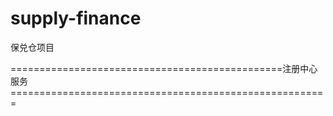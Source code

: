 # supply-finance
保兑仓项目




===============================================注册中心服务=======================================================
